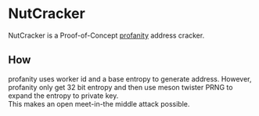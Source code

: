 # NutCracker

NutCracker is a Proof-of-Concept [profanity](https://github.com/johguse/profanity/blob/master/Dispatcher.cpp) address cracker.

## How

profanity uses worker id and a base entropy to generate address. However, profanity only get 32 bit entropy and then use meson twister PRNG to expand the entropy to private key.  
This makes an open meet-in-the middle attack possible.
